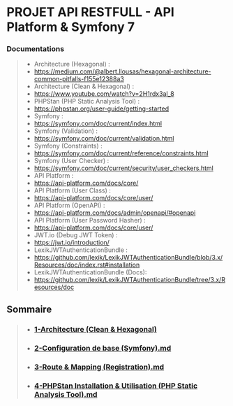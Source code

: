 # PROJET API RESTFULL - API Platform & Symfony 7

### Documentations
> - Architecture (Hexagonal) :
> - https://medium.com/@albert.llousas/hexagonal-architecture-common-pitfalls-f155e12388a3
> - Architecture (Clean & Hexagonal) :
> - https://www.youtube.com/watch?v=2H1rdx3al_8
> - PHPStan (PHP Static Analysis Tool) :
> - https://phpstan.org/user-guide/getting-started
> - Symfony :
> - https://symfony.com/doc/current/index.html
> - Symfony (Validation) :
> - https://symfony.com/doc/current/validation.html
> - Symfony (Constraints) :
> - https://symfony.com/doc/current/reference/constraints.html
> - Symfony (User Checker) :
> - https://symfony.com/doc/current/security/user_checkers.html
> - API Platform :
> - https://api-platform.com/docs/core/
> - API Platform (User Class) :
> - https://api-platform.com/docs/core/user/
> - API Platform (OpenAPI) :
> - https://api-platform.com/docs/admin/openapi/#openapi
> - API Platform (User Password Hasher) :
> - https://api-platform.com/docs/core/user/
> - JWT.io (Debug JWT Token) :
> - https://jwt.io/introduction/
> - LexikJWTAuthenticationBundle :
> - https://github.com/lexik/LexikJWTAuthenticationBundle/blob/3.x/Resources/doc/index.rst#installation
> - LexikJWTAuthenticationBundle (Docs):
> - https://github.com/lexik/LexikJWTAuthenticationBundle/tree/3.x/Resources/doc

## Sommaire
> - ### [1-Architecture (Clean & Hexagonal)](https://github.com/xamayca/api-hexagonal/blob/master/Documentation/1-Architecture%20(Clean%20%26%20Hexagonal).md)
> - ### [2-Configuration de base (Symfony).md](https://github.com/xamayca/api-hexagonal/blob/master/Documentation/2-Configuration%20de%20base%20(Symfony).md)
> - ### [3-Route & Mapping (Registration).md](https://github.com/xamayca/api-hexagonal/blob/master/Documentation/3-Route%20%26%20Mapping%20(Registration).md)
> - ### [4-PHPStan Installation & Utilisation (PHP Static Analysis Tool).md](https://github.com/xamayca/api-hexagonal/blob/master/Documentation/4-PHPStan%20Installation%20%26%20Utilisation%20(PHP%20Static%20Analysis%20Tool).md)
